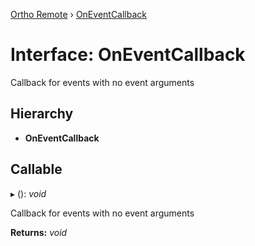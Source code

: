 [Ortho Remote](../README.md) › [OnEventCallback](oneventcallback.md)

# Interface: OnEventCallback

Callback for events with no event arguments

## Hierarchy

* **OnEventCallback**

## Callable

▸ (): *void*

Callback for events with no event arguments

**Returns:** *void*
